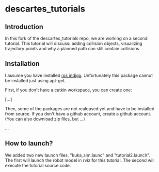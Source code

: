 # descartes_tutorials

## Introduction
In this fork of the descartes_tutorials repo, we are working on a second tutorial.
This tutorial will discuss: adding collision objects, visualizing trajectory points and why a planned path can still contain collisions.

## Installation

I assume you have installed [ros indigo](http://wiki.ros.org/indigo).
Unfortunately this package cannot be installed just using apt-get.

First, if you don't have a catkin workspace, you can create one:

[...]

Then, some of the packages are not realeased yet and have to be installed from source. If you don't have a github account, create a github account. (You can also download zip files, but ...)

...

## How to launch?

We added two new launch files, "kuka_sim.launc" and "tutorial2.launch".
The first will launch the robot model in rviz for this tutorial.
The second will execute the tutorial source code.
